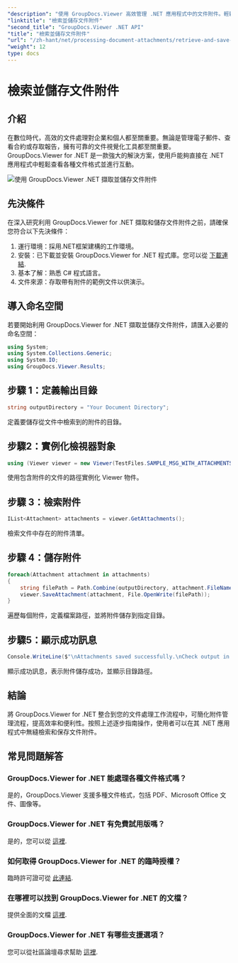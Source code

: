 ```yaml
---
"description": "使用 GroupDocs.Viewer 高效管理 .NET 應用程式中的文件附件。輕鬆檢索並保存附件。"
"linktitle": "檢索並儲存文件附件"
"second_title": "GroupDocs.Viewer .NET API"
"title": "檢索並儲存文件附件"
"url": "/zh-hant/net/processing-document-attachments/retrieve-and-save-attachments/"
"weight": 12
type: docs
---
```

# 檢索並儲存文件附件

## 介紹
在數位時代，高效的文件處理對企業和個人都至關重要。無論是管理電子郵件、查看合約或存取報告，擁有可靠的文件視覺化工具都至關重要。 GroupDocs.Viewer for .NET 是一款強大的解決方案，使用戶能夠直接在 .NET 應用程式中輕鬆查看各種文件格式並進行互動。

![使用 GroupDocs.Viewer .NET 擷取並儲存文件附件](/viewer/processing-document-attachments/retrieve-and-save-document-attachments.png)

## 先決條件
在深入研究利用 GroupDocs.Viewer for .NET 擷取和儲存文件附件之前，請確保您符合以下先決條件：
1. 運行環境：採用.NET框架建構的工作環境。
2. 安裝：已下載並安裝 GroupDocs.Viewer for .NET 程式庫。您可以從 [下載連結](https://releases。groupdocs.com/viewer/net/).
3. 基本了解：熟悉 C# 程式語言。
4. 文件來源：存取帶有附件的範例文件以供演示。

## 導入命名空間
若要開始利用 GroupDocs.Viewer for .NET 擷取並儲存文件附件，請匯入必要的命名空間：
```csharp
using System;
using System.Collections.Generic;
using System.IO;
using GroupDocs.Viewer.Results;
```

## 步驟 1：定義輸出目錄
```csharp
string outputDirectory = "Your Document Directory";
```
定義要儲存從文件中檢索到的附件的目錄。
## 步驟2：實例化檢視器對象
```csharp
using (Viewer viewer = new Viewer(TestFiles.SAMPLE_MSG_WITH_ATTACHMENTS))
```
使用包含附件的文件的路徑實例化 Viewer 物件。
## 步驟 3：檢索附件
```csharp
IList<Attachment> attachments = viewer.GetAttachments();
```
檢索文件中存在的附件清單。
## 步驟 4：儲存附件
```csharp
foreach(Attachment attachment in attachments)
{
    string filePath = Path.Combine(outputDirectory, attachment.FileName);  
    viewer.SaveAttachment(attachment, File.OpenWrite(filePath)); 
}
```
遍歷每個附件，定義檔案路徑，並將附件儲存到指定目錄。
## 步驟5：顯示成功訊息
```csharp
Console.WriteLine($"\nAttachments saved successfully.\nCheck output in {outputDirectory}.");
```
顯示成功訊息，表示附件儲存成功，並顯示目錄路徑。

## 結論
將 GroupDocs.Viewer for .NET 整合到您的文件處理工作流程中，可簡化附件管理流程，提高效率和便利性。按照上述逐步指南操作，使用者可以在其 .NET 應用程式中無縫檢索和保存文件附件。
## 常見問題解答
### GroupDocs.Viewer for .NET 能處理各種文件格式嗎？
是的，GroupDocs.Viewer 支援多種文件格式，包括 PDF、Microsoft Office 文件、圖像等。
### GroupDocs.Viewer for .NET 有免費試用版嗎？
是的，您可以從 [這裡](https://releases。groupdocs.com/).
### 如何取得 GroupDocs.Viewer for .NET 的臨時授權？
臨時許可證可從 [此連結](https://purchase。groupdocs.com/temporary-license/).
### 在哪裡可以找到 GroupDocs.Viewer for .NET 的文檔？
提供全面的文檔 [這裡](https://tutorials。groupdocs.com/viewer/net/).
### GroupDocs.Viewer for .NET 有哪些支援選項？
您可以從社區論壇尋求幫助 [這裡](https://forum。groupdocs.com/c/viewer/9).